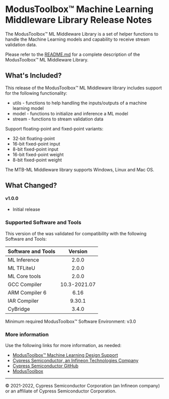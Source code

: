 # ModusToolbox™ Machine Learning Middleware Library Release Notes
The ModusToolbox™ ML Middleware Library is a set of helper functions to handle the Machine Learning models and capability to receive stream validation data.

Please refer to the [README.md](./README.md) for a complete description of the ModusToolbox™ ML Middleware Library.

## What's Included?
This release of the ModusToolbox™ ML Middleware library includes support for the following functionality:
* utils - functions to help handling the inputs/outputs of a machine learning model
* model - functions to initialize and inference a ML model
* stream - functions to stream validation data

Support floating-point and fixed-point variants:
* 32-bit floating-point
* 16-bit fixed-point input
* 8-bit fixed-point input
* 16-bit fixed-point weight
* 8-bit fixed-point weight

The MTB-ML Middleware library supports Windows, Linux and Mac OS.

## What Changed?
#### v1.0.0
* Initial release

### Supported Software and Tools
This version of the was validated for compatibility with the following Software and Tools:

| Software and Tools                        | Version       |
| :---                                      | :----:        |
| ML Inference                              | 2.0.0         |
| ML TFLiteU                                | 2.0.0         |
| ML Core tools                             | 2.0.0         |
| GCC Compiler                              | 10.3-2021.07  |
| ARM Compiler 6                            | 6.16          |
| IAR Compiler                              | 9.30.1        |
| CyBridge                                  | 3.4.0         |

Minimum required ModusToolbox™ Software Environment: v3.0

### More information
Use the following links for more information, as needed:
* [ModusToolbox™ Machine Learning Design Support](https://www.infineon.com/cms/en/design-support/tools/sdk/modustoolbox-software/modustoolbox-machine-learning/)
* [Cypress Semiconductor, an Infineon Technologies Company](http://www.cypress.com)
* [Cypress Semiconductor GitHub](https://github.com/Infineon)
* [ModusToolbox](https://www.cypress.com/products/modustoolbox)

---
© 2021-2022, Cypress Semiconductor Corporation (an Infineon company) or an affiliate of Cypress Semiconductor Corporation.
